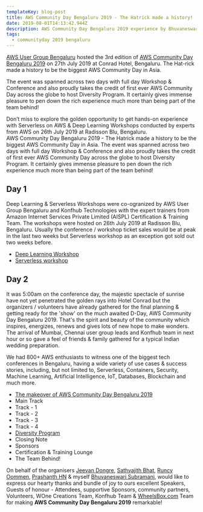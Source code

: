 ```yaml
---
templateKey: blog-post
title: AWS Community Day Bengaluru 2019 - The Hatrick made a history!
date: 2019-08-01T14:13:42.944Z
description: AWS Community Day Bengaluru 2019 experience by Bhuvaneswari Subramani
tags:
  - communityday 2019 bengaluru
---
```

[AWS User Group Bengaluru](https://www.awsugblr.in/) hosted the 3rd edition of [AWS Community Day Bengaluru 2019](https://communityday.awsugblr.in/)  on 27th July 2019 at Conrad Hotel, Bengaluru. The Hat-rick made a history to be the biggest AWS Community Day in Asia. 

The event was spanned across two days with full day Workshop & Conference and also proudly takes the credit of first ever AWS Community Day across the globe to host Diversity Program. It certainly gives immense pleasure to pen down the rich experience much more than being part of the team behind!

Don’t miss to explore the golden opportunity to get hands-on experience with Serverless on AWS & Deep Learning Workshops conducted by experts from AWS on 26th July 2019 at Radisson Blu, Bengaluru.\
AWS Community Day Bengaluru 2019 - The Hatrick made a history to be the biggest AWS Community Day in Asia. The event was spanned across two days with full day Workshop & Conference and also proudly takes the credit of first ever AWS Community Day across the globe to host Diversity Program. It certainly gives immense pleasure to pen down the rich experience much more than being part of the team behind!

## **Day 1**

Deep Learning & Serverless Workshops were co-ogranized by AWS User Group Bengaluru and Konfhub Technologies with the expert trainers from Amazon Internet Services Private Limited (AISPL) Certification & Training Team. The workshops were hosted on 26th July 2019 at Radisson Blu, Bengaluru. Usually the conference / workshop ticket sales would be at peak in the last two weeks but Serverless workshop as an exception got sold out two weeks before.  

* [Deep Learning Workshop](https://www.awsugblr.in/blog/2019-08-01-acd2019-deep-learning-workshop/)
* [Serverless workshop](https://www.awsugblr.in/blog/2019-08-03-acd2019-serverless-workshop/)

## Day 2

It was 5:00am on the conference day, the majestic spectacle of sunrise have not yet penetrated the golden rays into Hotel Conrad but the organizers / volunteers have already gathered for the final planning & getting ready for the 'show' on the much awaited D-Day, AWS Community Day Bengaluru 2019. That's the spirit and beauty of the community which inspires, energizes, renews and gives lots of new hope to make wonders. The arrival of Mumbai, Chennai user group leads and Konfhub team in next hour or so gave a feel of friends & family gathered for a typical Indian wedding preparation. 

We had 800+ AWS enthusiasts to witness one of the biggest tech conferences in Bengaluru, having a wide variety of use cases & success stories, including, but not limited to, Serverless, Containers, Security, Machine Learning, Artificial Intelligence, IoT, Databases, Blockchain and much more.

* [The makeover of AWS Community Day Bengaluru 2019](https://www.awsugblr.in/blog/2019-08-05-aws-community-day-bengaluru-2019-the-makeover/)
* Main Track
* Track - 1
* Track - 2
* Track - 3
* Track - 4
* [Diversity Program](https://www.awsugblr.in/blog/2019-08-05-acd2019-diversity-program)
* Closing Note
* Sponsors
* Certification & Training Lounge
* The Team Behind!

On behalf of the organisers [Jeevan Dongre](https://www.linkedin.com/in/jeevandongre/), [Sathyajith Bhat](https://www.linkedin.com/in/sathyabhat/), [Runcy Oommen](https://www.linkedin.com/in/runcyoommen/), [Prashanth HN](https://www.linkedin.com/in/hnprashanth/) & myself [Bhuvaneswari Subramani](https://www.linkedin.com/in/bhuvanas/), would like to express our hearty thanks and bundle of joy to ours excellent Speakers, Guests of honour - Attendees, supportive Sponsors, community partners, Volunteers, WOne Creations Team, Konfhub Team & [WheelsBox.com](WheelsBox.com) Team for making **AWS Community Day Bengaluru 2019** remarkable!
